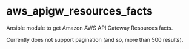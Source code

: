 # aws_apigw_resources_facts
Ansible module to get Amazon AWS API Gateway Resources facts.

Currently does not support pagination (and so, more than 500 results).
